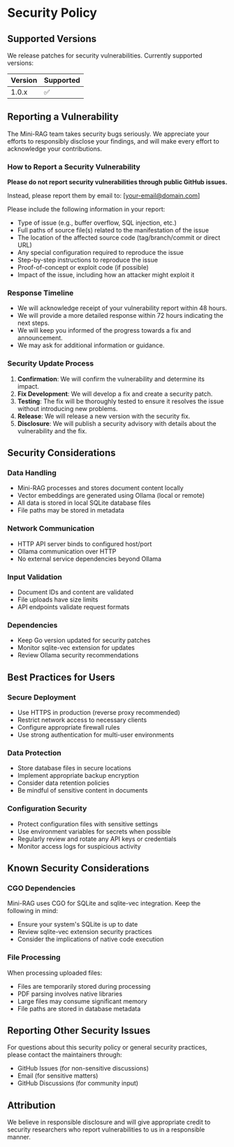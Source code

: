 # Security Policy

## Supported Versions

We release patches for security vulnerabilities. Currently supported versions:

| Version | Supported          |
| ------- | ------------------ |
| 1.0.x   | :white_check_mark: |

## Reporting a Vulnerability

The Mini-RAG team takes security bugs seriously. We appreciate your efforts to responsibly disclose your findings, and will make every effort to acknowledge your contributions.

### How to Report a Security Vulnerability

**Please do not report security vulnerabilities through public GitHub issues.**

Instead, please report them by email to: [your-email@domain.com]

Please include the following information in your report:

- Type of issue (e.g., buffer overflow, SQL injection, etc.)
- Full paths of source file(s) related to the manifestation of the issue
- The location of the affected source code (tag/branch/commit or direct URL)
- Any special configuration required to reproduce the issue
- Step-by-step instructions to reproduce the issue
- Proof-of-concept or exploit code (if possible)
- Impact of the issue, including how an attacker might exploit it

### Response Timeline

- We will acknowledge receipt of your vulnerability report within 48 hours.
- We will provide a more detailed response within 72 hours indicating the next steps.
- We will keep you informed of the progress towards a fix and announcement.
- We may ask for additional information or guidance.

### Security Update Process

1. **Confirmation**: We will confirm the vulnerability and determine its impact.
2. **Fix Development**: We will develop a fix and create a security patch.
3. **Testing**: The fix will be thoroughly tested to ensure it resolves the issue without introducing new problems.
4. **Release**: We will release a new version with the security fix.
5. **Disclosure**: We will publish a security advisory with details about the vulnerability and the fix.

## Security Considerations

### Data Handling
- Mini-RAG processes and stores document content locally
- Vector embeddings are generated using Ollama (local or remote)
- All data is stored in local SQLite database files
- File paths may be stored in metadata

### Network Communication
- HTTP API server binds to configured host/port
- Ollama communication over HTTP
- No external service dependencies beyond Ollama

### Input Validation
- Document IDs and content are validated
- File uploads have size limits
- API endpoints validate request formats

### Dependencies
- Keep Go version updated for security patches
- Monitor sqlite-vec extension for updates
- Review Ollama security recommendations

## Best Practices for Users

### Secure Deployment
- Use HTTPS in production (reverse proxy recommended)
- Restrict network access to necessary clients
- Configure appropriate firewall rules
- Use strong authentication for multi-user environments

### Data Protection
- Store database files in secure locations
- Implement appropriate backup encryption
- Consider data retention policies
- Be mindful of sensitive content in documents

### Configuration Security
- Protect configuration files with sensitive settings
- Use environment variables for secrets when possible
- Regularly review and rotate any API keys or credentials
- Monitor access logs for suspicious activity

## Known Security Considerations

### CGO Dependencies
Mini-RAG uses CGO for SQLite and sqlite-vec integration. Keep the following in mind:

- Ensure your system's SQLite is up to date
- Review sqlite-vec extension security practices
- Consider the implications of native code execution

### File Processing
When processing uploaded files:

- Files are temporarily stored during processing
- PDF parsing involves native libraries
- Large files may consume significant memory
- File paths are stored in database metadata

## Reporting Other Security Issues

For questions about this security policy or general security practices, please contact the maintainers through:

- GitHub Issues (for non-sensitive discussions)
- Email (for sensitive matters)
- GitHub Discussions (for community input)

## Attribution

We believe in responsible disclosure and will give appropriate credit to security researchers who report vulnerabilities to us in a responsible manner.
